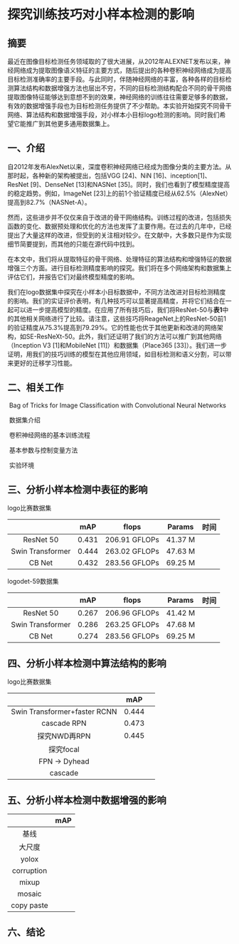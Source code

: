 # 探究训练技巧对小样本检测的影响

## 摘要

​	最近在图像目标检测任务领域取的了很大进展，从2012年ALEXNET发布以来，神经网络成为提取图像语义特征的主要方式，随后提出的各种卷积神经网络成为提高目标检测准确率的主要手段。与此同时，伴随神经网络的丰富，各种各样的目标检测算法结构和数据增强方法也层出不穷，不同的目标检测结构配合不同的骨干网络提取图像特征能够达到意想不到的效果，神经网络的训练往往需要足够多的数据，有效的数据增强手段也为目标检测任务提供了不少帮助。本实验开始探究不同骨干网络、算法结构和数据增强手段，对小样本小目标logo检测的影响。同时我们希望它能推广到其他更多通用数据集上。

## 一、介绍

​	自2012年发布AlexNet以来，深度卷积神经网络已经成为图像分类的主要方法。从那时起，各种新的架构被提出，包括VGG [24]、NiN [16]、inception[1]、ResNet [9]、DenseNet [13]和NASNet [35]。同时，我们也看到了模型精度提高的稳定趋势。例如，ImageNet [23]上的前1个验证精度已经从62.5%（AlexNet）提高到82.7%（NASNet-A）。

​	然而，这些进步并不仅仅来自于改进的骨干网络结构。训练过程的改进，包括损失函数的变化、数据预处理和优化的方法也发挥了主要作用。在过去的几年中，已经提出了大量这样的改进，但受到的关注相对较少。在文献中，大多数只是作为实现细节简要提到，而其他的只能在源代码中找到。

​	在本文中，我们将从提取特征的骨干网络、处理特征的算法结构和增强特征的数据增强三个方面。进行目标检测精度影响的探究。我们将在多个网络架构和数据集上评估它们，并报告它们对最终模型精度的影响。

​	我们在logo数据集中探究在小样本小目标数据中，不同方法改进对目标检测精度的影响。我们的实证评价表明，有几种技巧可以显著提高精度，并将它们结合在一起可以进一步提高模型的精度。在应用了所有技巧后，我们将ResNet-50与**表1**中的其他相关网络进行了比较。请注意，这些技巧将ReageNet上的ResNet-50前1的验证精度从75.3%提高到79.29%。它的性能也优于其他更新和改进的网络架构，如SE-ResNeXt-50。此外，我们还证明了我们的方法可以推广到其他网络（Inception V3 [1]和MobileNet [11]）和数据集（Place365 [33]）。我们进一步证明，用我们的技巧训练的模型在其他应用领域，如目标检测和语义分割，可以带来更好的迁移学习性能。

## 二、相关工作

​	Bag of Tricks for Image Classification with Convolutional Neural Networks

​	数据集介绍

​	卷积神经网络的基本训练流程

​	基本参数与控制变量方法

​	实验环境

## 三、分析小样本检测中表征的影响

logo比赛数据集

|                  |  mAP  |     flops     | Params  | 时间 |
| :--------------: | :---: | :-----------: | ------- | :--: |
|    ResNet 50     | 0.431 | 206.91 GFLOPs | 41.37 M |      |
| Swin Transformer | 0.444 | 263.02 GFLOPs | 47.63 M |      |
|      CB Net      | 0.432 | 283.56 GFLOPs | 69.25 M |      |

logodet-59数据集

|                  |  mAP  |     flops     | Params  | 时间 |
| :--------------: | :---: | :-----------: | ------- | :--: |
|    ResNet 50     | 0.267 | 206.96 GFLOPs | 41.42 M |      |
| Swin Transformer | 0.286 | 263.25 GFLOPs | 47.68 M |      |
|      CB Net      | 0.274 | 283.56 GFLOPs | 69.25 M |      |

## 四、分析小样本检测中算法结构的影响

logo比赛数据集

|                              |  mAP  |      |
| :--------------------------: | :---: | ---- |
| Swin Transformer+faster RCNN | 0.444 |      |
|         cascade RPN          | 0.473 |      |
|         探究NWD再RPN         | 0.445 |      |
|          探究focal           |       |      |
|        FPN -> Dyhead         |       |      |
|           cascade            |       |      |



## 五、分析小样本检测中数据增强的影响

|            | mAP  |
| :--------: | :--: |
|    基线    |      |
|   大尺度   |      |
|   yolox    |      |
| corruption |      |
|   mixup    |      |
|   mosaic   |      |
| copy paste |      |

## 六、结论